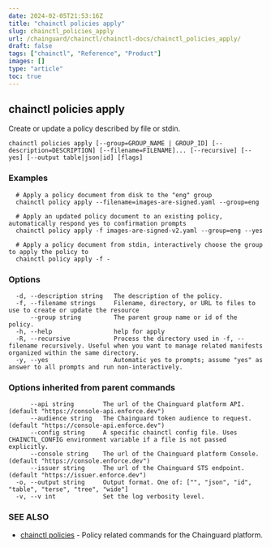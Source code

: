```yaml
---
date: 2024-02-05T21:53:16Z
title: "chainctl policies apply"
slug: chainctl_policies_apply
url: /chainguard/chainctl/chainctl-docs/chainctl_policies_apply/
draft: false
tags: ["chainctl", "Reference", "Product"]
images: []
type: "article"
toc: true
---
```

## chainctl policies apply

Create or update a policy described by file or stdin.

```
chainctl policies apply [--group=GROUP_NAME | GROUP_ID] [--description=DESCRIPTION] [--filename=FILENAME]... [--recursive] [--yes] [--output table|json|id] [flags]
```

### Examples

```
  # Apply a policy document from disk to the "eng" group
  chainctl policy apply --filename=images-are-signed.yaml --group=eng
  
  # Apply an updated policy document to an existing policy, automatically respond yes to confirmation prompts
  chainctl policy apply -f images-are-signed-v2.yaml --group=eng --yes
  
  # Apply a policy document from stdin, interactively choose the group to apply the policy to
  chainctl policy apply -f -
```

### Options

```
  -d, --description string   The description of the policy.
  -f, --filename strings     Filename, directory, or URL to files to use to create or update the resource
      --group string         The parent group name or id of the policy.
  -h, --help                 help for apply
  -R, --recursive            Process the directory used in -f, --filename recursively. Useful when you want to manage related manifests organized within the same directory.
  -y, --yes                  Automatic yes to prompts; assume "yes" as answer to all prompts and run non-interactively.
```

### Options inherited from parent commands

```
      --api string        The url of the Chainguard platform API. (default "https://console-api.enforce.dev")
      --audience string   The Chainguard token audience to request. (default "https://console-api.enforce.dev")
      --config string     A specific chainctl config file. Uses CHAINCTL_CONFIG environment variable if a file is not passed explicitly.
      --console string    The url of the Chainguard platform Console. (default "https://console.enforce.dev")
      --issuer string     The url of the Chainguard STS endpoint. (default "https://issuer.enforce.dev")
  -o, --output string     Output format. One of: ["", "json", "id", "table", "terse", "tree", "wide"]
  -v, --v int             Set the log verbosity level.
```

### SEE ALSO

* [chainctl policies](/chainguard/chainctl/chainctl-docs/chainctl_policies/)	 - Policy related commands for the Chainguard platform.

